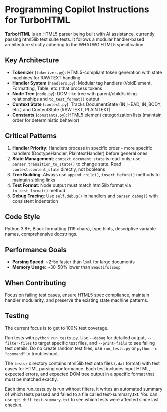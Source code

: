 # Programming Copilot Instructions for TurboHTML

**TurboHTML** is an HTML5 parser being built with AI assistance, currently passing html5lib test suite tests. It follows a modular handler-based architecture strictly adhering to the WHATWG HTML5 specification.

## Key Architecture

- **Tokenizer** (`tokenizer.py`): HTML5-compliant token generation with state machines for RAWTEXT handling
- **Handler System** (`handlers.py`): Modular tag handlers (VoidElement, Formatting, Table, etc.) that process tokens
- **Node Tree** (`node.py`): DOM-like tree with parent/child/sibling relationships and `to_test_format()` output
- **Context State** (`context.py`): Tracks DocumentState (IN_HEAD, IN_BODY, etc.) and ContentState (RAWTEXT, PLAINTEXT)
- **Constants** (`constants.py`): HTML5 element categorization lists (maintain order for deterministic behavior)

## Critical Patterns

1. **Handler Priority**: Handlers process in specific order - more specific handlers (DoctypeHandler, PlaintextHandler) before general ones
2. **State Management**: `context.document_state` is read-only; use `parser.transition_to_state()` to change state. Read `context.content_state` directly, not booleans
3. **Tree Building**: Always use `append_child()`, `insert_before()` methods to maintain sibling links
4. **Test Format**: Node output must match html5lib format via `to_test_format()` method
5. **Debug Tracing**: Use `self.debug()` in handlers and `parser.debug()` with consistent indentation

## Code Style

Python 3.8+, Black formatting (119 chars), type hints, descriptive variable names, comprehensive docstrings.

## Performance Goals

- **Parsing Speed**: ~2-5x faster than `lxml` for large documents
- **Memory Usage**: ~30-50% lower than `BeautifulSoup`

## When Contributing

Focus on failing test cases, ensure HTML5 spec compliance, maintain handler modularity, and preserve the existing state machine patterns.

## Testing

The current focus is to get to 100% test coverage.

Run tests with `python run_tests.py`. Use `--debug` for detailed output, `--filter-files` to target specific test files, and `--print-fails` to see failing test details. Do no create random test files, use `run_tests.py` or `python -c "command"` to troubleshoot.

The `tests/` directory contains html5lib test data files (`.dat` format) with test cases for HTML parsing conformance. Each test includes input HTML, expected errors, and expected DOM tree output in a specific format that must be matched exactly.

Each time run_tests.py is run without filters, it writes an automated summary of which tests passed and failed to a file called test-summary.txt. You can use `git diff test-summary.txt` to see which tests were affected since last checkin.
